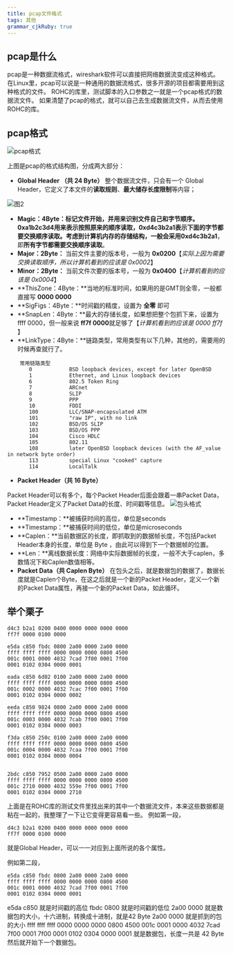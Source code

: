 ```yaml
---
title: pcap文件格式
tags: 其他
grammar_cjkRuby: true
---
```



## pcap是什么 ##
pcap是一种数据流格式，wireshark软件可以直接把网络数据流变成这种格式。
在Linux里，pcap可以说是一种通用的数据流格式，很多开源的项目都需要用到这种格式的文件。
ROHC的库里，测试脚本的入口参数之一就是一个pcap格式的数据流文件。
如果清楚了pcap的格式，就可以自己去生成数据流文件，从而去使用ROHC的库。

## pcap格式 ##  
![pcap格式](https://raw.githubusercontent.com/Wujh1995/wujh1995.github.io/master/_posts/images/1494596639754.png)

上图是pcap的格式结构图，分成两大部分：

> 
 - **Global Header （共 24 Byte）**
 整个数据流文件，只会有一个 Global Header，它定义了本文件的**读取规则**、**最大储存长度限制**等内容；
 
![图2](https://raw.githubusercontent.com/Wujh1995/wujh1995.github.io/master/_posts/images/1494596652740.png)

  - **Magic：4Byte：**标记文件开始，并用来识别文件自己和字节顺序。0xa1b2c3d4用来表示按照原来的顺序读取，0xd4c3b2a1表示下面的字节都要交换顺序读取。考虑到计算机内存的存储结构，一般会采用**0xd4c3b2a1**，即**所有字节都需要交换顺序读取**。
  - **Major：2Byte：** 当前文件主要的版本号，一般为 **0x0200**【*实际上因为需要交换读取顺序，所以计算机看到的应该是 0x0002*】
  - **Minor：2Byte：** 当前文件次要的版本号，一般为 **0x0400**【*计算机看到的应该是 0x0004*】
  - **ThisZone：4Byte：**当地的标准时间，如果用的是GMT则全零，一般都直接写 **0000 0000**
  - **SigFigs：4Byte：**时间戳的精度，设置为 **全零** 即可
  - **SnapLen：4Byte：**最大的存储长度，如果想把整个包抓下来，设置为 ffff 0000，但一般来说 **ff7f 0000**就足够了【*计算机看到的应该是 0000 ff7f* 】
  - **LinkType：4Byte：**链路类型，常用类型有以下几种，其他的，需要用的时候再查就行了。
  

```
	常用链路类型
	   0            BSD loopback devices, except for later OpenBSD
       1            Ethernet, and Linux loopback devices
       6            802.5 Token Ring
       7            ARCnet
       8            SLIP
       9            PPP
       10           FDDI
       100          LLC/SNAP-encapsulated ATM
       101          "raw IP", with no link
       102          BSD/OS SLIP
       103          BSD/OS PPP
       104          Cisco HDLC
       105          802.11
       108          later OpenBSD loopback devices (with the AF_value in network byte order)
       113          special Linux "cooked" capture
       114          LocalTalk
```


 - **Packet Header（共 16 Byte）**
 
 Packet Header可以有多个，每个Packet Header后面会跟着一串Packet Data，Packet Header定义了Packet Data的长度、时间戳等信息。
 ![包头格式](https://raw.githubusercontent.com/Wujh1995/wujh1995.github.io/master/_posts/images/1494596685382.png)
 - **Timestamp：**被捕获时间的高位，单位是seconds
 - **Timestamp：**被捕获时间的低位，单位是microseconds
 - **Caplen：**当前数据区的长度，即抓取到的数据帧长度，不包括Packet Header本身的长度，单位是 Byte ，由此可以得到下一个数据帧的位置。
 - **Len：**离线数据长度：网络中实际数据帧的长度，一般不大于caplen，多数情况下和Caplen数值相等。
 - **Packet Data（共 Caplen Byte）**
 在包头之后，就是数据包的数据了，数据长度就是Caplen个Byte，在这之后就是一个新的Packet Header，定义一个新的Packet Data属性，再接一个新的Packet Data，如此循环。

## 举个栗子 ##

```
d4c3 b2a1 0200 0400 0000 0000 0000 0000
ff7f 0000 0100 0000 

e5da c850 fbdc 0800 2a00 0000 2a00 0000 
ffff ffff ffff 0000 0000 0000 0800 4500 
001c 0001 0000 4032 7cad 7f00 0001 7f00 
0001 0102 0304 0000 0001 

eada c850 6d02 0100 2a00 0000 2a00 0000 
ffff ffff ffff 0000 0000 0000 0800 4500 
001c 0002 0000 4032 7cac 7f00 0001 7f00 
0001 0102 0304 0000 0002 

eeda c850 9824 0800 2a00 0000 2a00 0000 
ffff ffff ffff 0000 0000 0000 0800 4500 
001c 0003 0000 4032 7cab 7f00 0001 7f00 
0001 0102 0304 0000 0003 

f3da c850 250c 0100 2a00 0000 2a00 0000 
ffff ffff ffff 0000 0000 0000 0800 4500 
001c 0004 0000 4032 7caa 7f00 0001 7f00 
0001 0102 0304 0000 0004


2bdc c850 7952 0500 2a00 0000 2a00 0000
ffff ffff ffff 0000 0000 0000 0800 4500
001c 2710 0000 4032 559e 7f00 0001 7f00
0001 0102 0304 0000 2710 
```
上面是在ROHC库的测试文件里找出来的其中一个数据流文件，本来这些数据都是粘在一起的，我整理了一下让它变得更容易看一些。
例如第一段，

```
d4c3 b2a1 0200 0400 0000 0000 0000 0000
ff7f 0000 0100 0000 
```
就是Global Header，可以一一对应到上面所说的各个属性。

例如第二段，

```
e5da c850 fbdc 0800 2a00 0000 2a00 0000 
ffff ffff ffff 0000 0000 0000 0800 4500 
001c 0001 0000 4032 7cad 7f00 0001 7f00 
0001 0102 0304 0000 0001 
```
e5da c850 就是时间戳的高位
fbdc 0800 就是时间戳的低位
2a00 0000 就是数据包的大小，十六进制，转换成十进制，就是42 Byte
2a00 0000 就是抓到的包的大小
ffff ffff ffff 0000 0000 0000 0800 4500 
001c 0001 0000 4032 7cad 7f00 0001 7f00 
0001 0102 0304 0000 0001 就是数据包，长度一共是 42 Byte
然后就开始下一个数据包。


